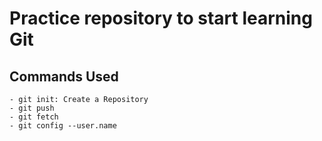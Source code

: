 # Practice repository to start learning Git
## Commands Used
	- git init: Create a Repository
	- git push
	- git fetch
	- git config --user.name
